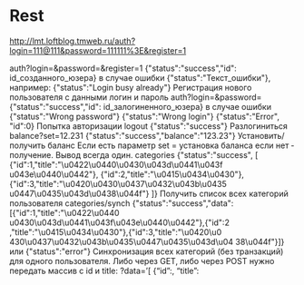 # Rest
http://lmt.loftblog.tmweb.ru/auth?login=111@111&password=111111%3E&register=1

auth?login=<login>&password=<password>&register=1 {"status":"success","id": id_созданного_юзера}
в случае ошибки {"status":"Текст_ошибки"}, например:
{"status":"Login busy already"}
Регистрация нового пользователя с данными логин и пароль
auth?login=<login>&password=<password> {"status":"success","id": id_залогиненного_юзера}
в случае ошибки
{"status":"Wrong password"}
{"status":"Wrong login"}
{"status":"Error", "id":0}
Попытка авторизации
logout {"status":"success"} Разлогиниться
balance?set=12.231 {"status":"success","balance":"123.23"} Установить/получить баланс
Если есть параметр set = установка баланса
если нет ­ получение. Вывод всегда один.
categories {"status":"success", [
{"id":1,"title":"\u0422\u0440\u0430\u043d\u0441\u043f\
u043e\u0440\u0442"},
{"id":2,"title":"\u0415\u0434\u0430"},
{"id":3,"title":"\u0420\u0430\u0437\u0432\u043b\u0435\
u0447\u0435\u043d\u0438\u044f"} ]}
Получить список всех категорий пользователя
categories/synch {"status":"success","data":[{"id":1,"title":"\u0422\u0440\
u0430\u043d\u0441\u043f\u043e\u0440\u0442"},{"id":2
,"title":"\u0415\u0434\u0430"},{"id":3,"title":"\u0420\u0
430\u0437\u0432\u043b\u0435\u0447\u0435\u043d\u04
38\u044f"}]}
или
{"status":"error"}
Синхронизация всех категорий (без транзакций) для одного
пользователя. Либо через GET, либо через POST нужно
передать массив с id и title:
?data=’[ {“id”:<id>, “title”: <title>}, ...]’
categories/add?title=<название_категории> {"status":"success","data":{"title":"Category1","id":9}} Создать категорию и возвращает статус и созданную
категорию (название и id)
categories/edit?title=<новое название категории>&id=<id> {"status":"success","data":{"id":1,"title":"Category"}} Изменить категорию по id
categories/del?id=<id> Удалить категорию по id
